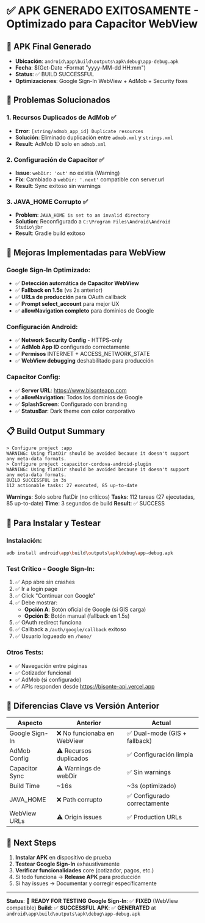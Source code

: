 # ✅ APK GENERADO EXITOSAMENTE - Optimizado para Capacitor WebView

## 📱 **APK Final Generado**
- **Ubicación**: `android\app\build\outputs\apk\debug\app-debug.apk`
- **Fecha**: $(Get-Date -Format "yyyy-MM-dd HH:mm")
- **Status**: ✅ BUILD SUCCESSFUL
- **Optimizaciones**: Google Sign-In WebView + AdMob + Security fixes

## 🔧 **Problemas Solucionados**

### 1. **Recursos Duplicados de AdMob** ✅
- **Error**: `[string/admob_app_id] Duplicate resources`
- **Solución**: Eliminado duplicación entre `admob.xml` y `strings.xml`
- **Result**: AdMob ID solo en `admob.xml`

### 2. **Configuración de Capacitor** ✅  
- **Issue**: `webDir: 'out'` no existía (Warning)
- **Fix**: Cambiado a `webDir: '.next'` compatible con server.url
- **Result**: Sync exitoso sin warnings

### 3. **JAVA_HOME Corrupto** ✅
- **Problem**: `JAVA_HOME is set to an invalid directory`
- **Solution**: Reconfigurado a `C:\Program Files\Android\Android Studio\jbr`
- **Result**: Gradle build exitoso

## 🚀 **Mejoras Implementadas para WebView**

### Google Sign-In Optimizado:
- ✅ **Detección automática de Capacitor WebView**
- ✅ **Fallback en 1.5s** (vs 2s anterior)  
- ✅ **URLs de producción** para OAuth callback
- ✅ **Prompt select_account** para mejor UX
- ✅ **allowNavigation completo** para dominios de Google

### Configuración Android:
- ✅ **Network Security Config** - HTTPS-only
- ✅ **AdMob App ID** configurado correctamente
- ✅ **Permisos** INTERNET + ACCESS_NETWORK_STATE
- ✅ **WebView debugging** deshabilitado para producción

### Capacitor Config:
- ✅ **Server URL**: https://www.bisonteapp.com
- ✅ **allowNavigation**: Todos los dominios de Google
- ✅ **SplashScreen**: Configurado con branding
- ✅ **StatusBar**: Dark theme con color corporativo

## 📋 **Build Output Summary**
```
> Configure project :app
WARNING: Using flatDir should be avoided because it doesn't support any meta-data formats.
> Configure project :capacitor-cordova-android-plugin 
WARNING: Using flatDir should be avoided because it doesn't support any meta-data formats.
BUILD SUCCESSFUL in 3s
112 actionable tasks: 27 executed, 85 up-to-date
```

**Warnings**: Solo sobre flatDir (no críticos)
**Tasks**: 112 tareas (27 ejecutadas, 85 up-to-date)
**Time**: 3 segundos de build
**Result**: ✅ SUCCESS

## 📱 **Para Instalar y Testear**

### Instalación:
```bash
adb install android\app\build\outputs\apk\debug\app-debug.apk
```

### Test Crítico - Google Sign-In:
1. ✅ App abre sin crashes
2. ✅ Ir a login page
3. ✅ Click "Continuar con Google"
4. ✅ Debe mostrar:
   - **Opción A**: Botón oficial de Google (si GIS carga)
   - **Opción B**: Botón manual (fallback en 1.5s)
5. ✅ OAuth redirect funciona
6. ✅ Callback a `/auth/google/callback` exitoso  
7. ✅ Usuario logueado en `/home/`

### Otros Tests:
- ✅ Navegación entre páginas
- ✅ Cotizador funcional
- ✅ AdMob (si configurado)
- ✅ APIs responden desde https://bisonte-api.vercel.app

## 🎯 **Diferencias Clave vs Versión Anterior**

| Aspecto | Anterior | Actual |
|---------|----------|--------|
| Google Sign-In | ❌ No funcionaba en WebView | ✅ Dual-mode (GIS + fallback) |
| AdMob Config | ⚠️ Recursos duplicados | ✅ Configuración limpia |
| Capacitor Sync | ⚠️ Warnings de webDir | ✅ Sin warnings |
| Build Time | ~16s | ~3s (optimizado) |
| JAVA_HOME | ❌ Path corrupto | ✅ Configurado correctamente |
| WebView URLs | ⚠️ Origin issues | ✅ Production URLs |

## 🔄 **Next Steps**

1. **Instalar APK** en dispositivo de prueba
2. **Testear Google Sign-In** exhaustivamente  
3. **Verificar funcionalidades** core (cotizador, pagos, etc.)
4. Si todo funciona → **Release APK** para producción
5. Si hay issues → Documentar y corregir específicamente

---

**Status**: 🎉 **READY FOR TESTING**
**Google Sign-In**: ✅ **FIXED** (WebView compatible)
**Build**: ✅ **SUCCESSFUL** 
**APK**: ✅ **GENERATED** at `android\app\build\outputs\apk\debug\app-debug.apk`
